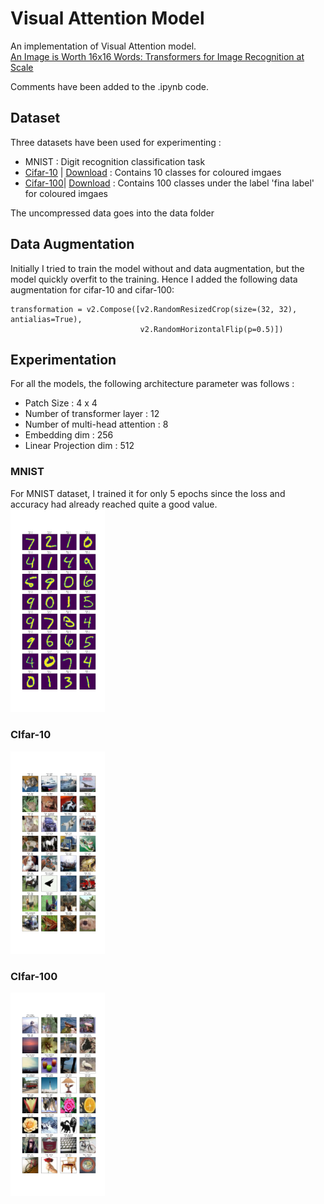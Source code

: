 # Visual Attention Model

An implementation of Visual Attention model.  
[An Image is Worth 16x16 Words: Transformers for Image Recognition at Scale](https://arxiv.org/abs/2010.11929)

Comments have been added to the .ipynb code.

## Dataset
Three datasets have been used for experimenting : 
* MNIST : Digit recognition classification task
* [Cifar-10](https://www.cs.toronto.edu/~kriz/cifar.html) | [Download](https://www.cs.toronto.edu/~kriz/cifar-10-python.tar.gz) : Contains 10 classes for coloured imgaes
* [Cifar-100](https://www.cs.toronto.edu/~kriz/cifar.html)| [Download](https://www.cs.toronto.edu/~kriz/cifar-100-python.tar.gz)  : Contains 100 classes under the label 'fina label' for coloured imgaes

The uncompressed data goes into the data folder

## Data Augmentation
Initially I tried to train the model without and data augmentation, but the model quickly overfit to the training. 
Hence I added the following data augmentation for cifar-10 and cifar-100:
```
transformation = v2.Compose([v2.RandomResizedCrop(size=(32, 32), antialias=True),
                             v2.RandomHorizontalFlip(p=0.5)])
```

## Experimentation
For all the models, the following architecture parameter was follows :
* Patch Size : 4 x 4
* Number of transformer layer : 12
* Number of multi-head attention : 8
* Embedding dim : 256
* Linear Projection dim : 512

### MNIST
For MNIST dataset, I trained it for only 5 epochs since the loss and accuracy had already reached quite a good value.  
<img src="result/mnist/predictions.png" width=30% height=30%>

### CIfar-10
<img src="result/cifar-10/predictions.png" width=30% height=30%>

### CIfar-100
<img src="result/cifar-100/predictions.png" width=30% height=30%>